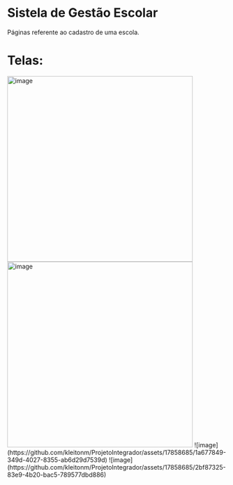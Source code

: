 # Sistela de Gestão Escolar
Páginas referente ao cadastro de uma escola.

# Telas:
<img width="425" alt="image" src="https://github.com/kleitonm/ProjetoIntegrador/assets/17858685/1cfc947d-0a2c-4f6c-ae18-6bfd0566d074">
<img width="425" alt="image" src="https://github.com/kleitonm/ProjetoIntegrador/assets/17858685/157de0e2-2017-49cc-a433-07f8636fe995">
![image](https://github.com/kleitonm/ProjetoIntegrador/assets/17858685/1a677849-349d-4027-8355-ab6d29d7539d)
![image](https://github.com/kleitonm/ProjetoIntegrador/assets/17858685/2bf87325-83e9-4b20-bac5-789577dbd886)


